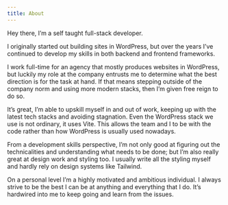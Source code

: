 ```yaml
---
title: About
---
```


Hey there, I’m a self taught full-stack developer.

I originally started out building sites in WordPress, but over the years I’ve continued to develop my skills in both backend and frontend frameworks.

I work full-time for an agency that mostly produces websites in WordPress, but luckily my role at the company entrusts me to determine what the best direction is for the task at hand. If that means stepping outside of the company norm and using more modern stacks, then I’m given free reign to do so.

It’s great, I’m able to upskill myself in and out of work, keeping up with the latest tech stacks and avoiding stagnation. Even the WordPress stack we use is not ordinary, it uses Vite. This allows the team and I to be with the code rather than how WordPress is usually used nowadays.

From a development skills perspective, I’m not only good at figuring out the technicalities and understanding what needs to be done; but I’m also really great at design work and styling too. I usually write all the styling myself and hardly rely on design systems like Tailwind.

On a personal level I’m a highly motivated and ambitious individual. I always strive to be the best I can be at anything and everything that I do. It’s hardwired into me to keep going and learn from the issues.

